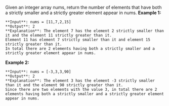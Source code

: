 Given an integer array nums, return the number of elements that have both a strictly smaller and a strictly greater element appear in nums.
**Example 1:**
```
**Input**: nums = [11,7,2,15]
**Output**: 2
**Explanation**: The element 7 has the element 2 strictly smaller than it and the element 11 strictly greater than it.
Element 11 has element 7 strictly smaller than it and element 15 strictly greater than it.
In total there are 2 elements having both a strictly smaller and a strictly greater element appear in nums.
```
**Example 2:**
```
**Input**: nums = [-3,3,3,90]
**Output**: 2
**Explanation**: The element 3 has the element -3 strictly smaller than it and the element 90 strictly greater than it.
Since there are two elements with the value 3, in total there are 2 elements having both a strictly smaller and a strictly greater element appear in nums.
```
